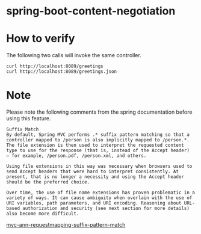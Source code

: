 # spring-boot-content-negotiation

# How to verify

The following two calls will invoke the same controller.

```
curl http://localhost:8089/greetings
curl http://localhost:8089/greetings.json
```

# Note

Please note the following comments from the spring documentation before using this feature.

```
Suffix Match
By default, Spring MVC performs .* suffix pattern matching so that a controller mapped to /person is also implicitly mapped to /person.*. The file extension is then used to interpret the requested content type to use for the response (that is, instead of the Accept header) — for example, /person.pdf, /person.xml, and others.

Using file extensions in this way was necessary when browsers used to send Accept headers that were hard to interpret consistently. At present, that is no longer a necessity and using the Accept header should be the preferred choice.

Over time, the use of file name extensions has proven problematic in a variety of ways. It can cause ambiguity when overlain with the use of URI variables, path parameters, and URI encoding. Reasoning about URL-based authorization and security (see next section for more details) also become more difficult.
```

[mvc-ann-requestmapping-suffix-pattern-match](https://docs.spring.io/spring/docs/current/spring-framework-reference/web.html#mvc-ann-requestmapping-suffix-pattern-match)